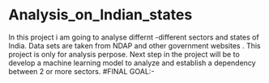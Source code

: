 # Analysis_on_Indian_states
In this project i am  going to analyse differnt -different sectors and states of India.
Data sets are taken from NDAP and other government websites . 
This project is only for analysis perpose. 
Next step in the project will be to develop a machine learning model to analyze and establish a dependency between  2 or more sectors.
#FINAL GOAL:-
